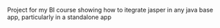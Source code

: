Project for my BI course showing how to itegrate jasper in any java base app, particularly in a standalone app